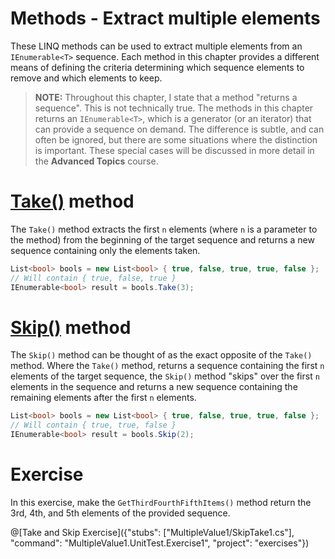 [//]: # (GENERATED FILE -- DO NOT EDIT)
# Methods - Extract multiple elements

These LINQ methods can be used to extract multiple elements from an `IEnumerable<T>` sequence. Each method in this chapter provides a different means of defining the criteria determining which sequence elements to remove and which elements to keep.

> **NOTE:** Throughout this chapter, I state that a method "returns a sequence". This is not technically true. The methods in this chapter returns an `IEnumerable<T>`, which is a generator (or an iterator) that can provide a sequence on demand. The difference is subtle, and can often be ignored, but there are some situations where the distinction is important. These special cases will be discussed in more detail in the **Advanced Topics** course.

# [Take()](https://msdn.microsoft.com/en-us/library/bb503062%28v=vs.110%29.aspx) method
The `Take()` method extracts the first `n` elements (where `n` is a parameter to the method) from the beginning of the target sequence and returns a new sequence containing only the elements taken. 

```csharp
List<bool> bools = new List<bool> { true, false, true, true, false };
// Will contain { true, false, true }
IEnumerable<bool> result = bools.Take(3);
```

# [Skip()](https://msdn.microsoft.com/en-us/library/bb358985%28v=vs.110%29.aspx) method
The `Skip()` method can be thought of as the exact opposite of the `Take()` method. Where the `Take()` method, returns a sequence containing the first `n` elements of the target sequence, the `Skip()` method "skips" over the first `n` elements in the sequence and returns a new sequence containing the remaining elements after the first `n` elements.

```csharp
List<bool> bools = new List<bool> { true, false, true, true, false };
// Will contain { true, true, false }
IEnumerable<bool> result = bools.Skip(2);
```

# Exercise
In this exercise, make the `GetThirdFourthFifthItems()` method return the 3rd, 4th, and 5th elements of the provided sequence.

@[Take and Skip Exercise]({"stubs": ["MultipleValue1/SkipTake1.cs"], "command": "MultipleValue1.UnitTest.Exercise1", "project": "exercises"})
